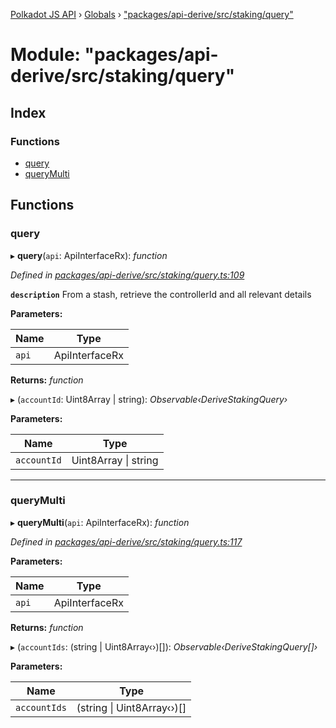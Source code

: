 [Polkadot JS API](../README.md) › [Globals](../globals.md) › ["packages/api-derive/src/staking/query"](_packages_api_derive_src_staking_query_.md)

# Module: "packages/api-derive/src/staking/query"

## Index

### Functions

* [query](_packages_api_derive_src_staking_query_.md#query)
* [queryMulti](_packages_api_derive_src_staking_query_.md#querymulti)

## Functions

###  query

▸ **query**(`api`: ApiInterfaceRx): *function*

*Defined in [packages/api-derive/src/staking/query.ts:109](https://github.com/polkadot-js/api/blob/637069d723/packages/api-derive/src/staking/query.ts#L109)*

**`description`** From a stash, retrieve the controllerId and all relevant details

**Parameters:**

Name | Type |
------ | ------ |
`api` | ApiInterfaceRx |

**Returns:** *function*

▸ (`accountId`: Uint8Array | string): *Observable‹DeriveStakingQuery›*

**Parameters:**

Name | Type |
------ | ------ |
`accountId` | Uint8Array &#124; string |

___

###  queryMulti

▸ **queryMulti**(`api`: ApiInterfaceRx): *function*

*Defined in [packages/api-derive/src/staking/query.ts:117](https://github.com/polkadot-js/api/blob/637069d723/packages/api-derive/src/staking/query.ts#L117)*

**Parameters:**

Name | Type |
------ | ------ |
`api` | ApiInterfaceRx |

**Returns:** *function*

▸ (`accountIds`: (string | Uint8Array‹›)[]): *Observable‹DeriveStakingQuery[]›*

**Parameters:**

Name | Type |
------ | ------ |
`accountIds` | (string &#124; Uint8Array‹›)[] |
